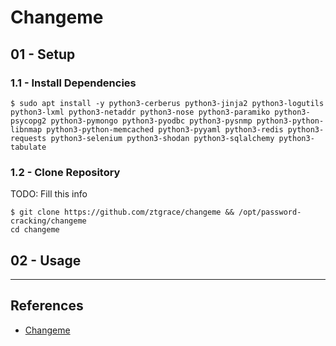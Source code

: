 # Changeme

## 01 - Setup

### 1.1 - Install Dependencies

```
$ sudo apt install -y python3-cerberus python3-jinja2 python3-logutils python3-lxml python3-netaddr python3-nose python3-paramiko python3-psycopg2 python3-pymongo python3-pyodbc python3-pysnmp python3-python-libnmap python3-python-memcached python3-pyyaml python3-redis python3-requests python3-selenium python3-shodan python3-sqlalchemy python3-tabulate
```

### 1.2 - Clone Repository

TODO: Fill this info

```
$ git clone https://github.com/ztgrace/changeme && /opt/password-cracking/changeme
cd changeme
```

## 02 - Usage

---
## References

- [Changeme](https://github.com/ztgrace/changeme)